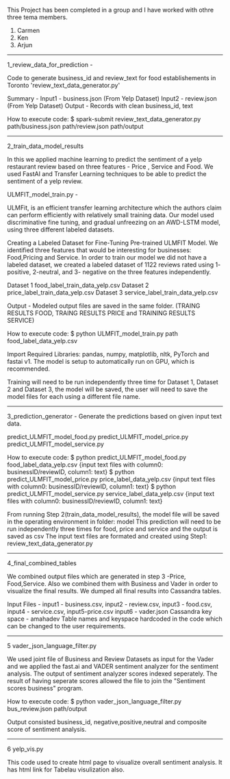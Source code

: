 This Project has been completed in a group and I have worked with othre three tema members. 
1. Carmen
2. Ken
3. Arjun
--------------------------------------------------------------------------------------------

1_review_data_for_prediction -

Code to generate business_id and review_text for food establishements in Toronto 'review_text_data_generator.py'

Summary -
Input1 - business.json (From Yelp Dataset)
Input2 - review.json (From Yelp Dataset)
Output - Records with clean business_id, text 

How to execute code: $ spark-submit review_text_data_generator.py path/business.json path/review.json path/output

---------------------------------------------------------
2_train_data_model_results

In this we applied machine learning to predict the sentiment of a yelp restaurant review based on three features - Price , Service and Food.
We used FastAI and Transfer Learning techniques to be able to predict the sentiment of a yelp review.

ULMFIT_model_train.py -

ULMFit, is an efficient transfer learning architecture which the authors claim can perform efficiently with relatively small training data. 
Our model used  discriminative fine tuning, and gradual unfreezing on an AWD-LSTM model, using three different labeled datasets. 

Creating a Labeled Dataset for Fine-Tuning Pre-trained ULMFIT Model. 
We identified three features that would be interesting for businesses: Food,Pricing and Service. 
In order to train our model we did not have a labeled dataset, we created a labeled dataset of 1122 reviews rated using 1- positive, 2-neutral, and 3- negative on the three features independently.

Dataset 1 food_label_train_data_yelp.csv 
Dataset 2 price_label_train_data_yelp.csv 
Dataset 3 service_label_train_data_yelp.csv

Output - Modeled output files are saved in the same folder. (TRAING RESULTS FOOD, TRAING RESULTS PRICE and TRAINING RESULTS SERVICE)

How to execute code: $ python ULMFIT_model_train.py path food_label_data_yelp.csv 

Import Required Libraries: pandas, numpy, matplotlib, nltk, PyTorch and fastai v1. The model is setup to automatically run on GPU, which is recommended.

Training will need to be run independently three time for Dataset 1, Dataset 2 and Dataset 3, the model will be saved, the user will need to save the model files for each using a different file name. 

-------------------------------------------------------------
3_prediction_generator - Generate the predictions based on given input text data.

predict_ULMFIT_model_food.py
predict_ULMFIT_model_price.py
predict_ULMFIT_model_service.py

How to execute code: $ python predict_ULMFIT_model_food.py food_label_data_yelp.csv {input text files with column0: businessID/reviewID, column1: text}
                     $ python predict_ULMFIT_model_price.py price_label_data_yelp.csv {input text files with column0: businessID/reviewID, column1: text}
                     $ python predict_ULMFIT_model_service.py service_label_data_yelp.csv {input text files with column0: businessID/reviewID, column1: text}
                     
From running Step 2(train_data_model_results), the model file will be saved in the operating environment in folder: model
This prediction will need to be run independently three times for food, price and service and the output is saved as csv
The input text files are formated and created using Step1: review_text_data_generator.py

-------------------------------------------------------------
4_final_combined_tables

We combined output files which are generated in step 3 -Price, Food,Service. Also we combined them with Business and Vader in order to visualize the final results. We dumped all final results into Cassandra tables.

Input Files - 
input1 - business.csv, 
input2 - review.csv, 
input3 - food.csv, 
input4 - service.csv, 
input5-price.csv 
input6 - vader.json
Cassandra key space - amahadev
Table names and keyspace hardcoded in the code which can be changed to the user requirements.


-------------------------------------------------------------
5 vader_json_language_filter.py

We used joint file of Business and Review Datasets as input for the Vader and we applied the fast.ai and VADER sentiment analyzer for the sentiment analysis.
The output of sentiment analyzer scores indexed seperately. The result of having seperate scores allowed the file to join the "Sentiment scores business" program.

How to execute code: $ python vader_json_language_filter.py bus_review.json path/output

Output consisted business_id, negative,positive,neutral and composite score of sentiment analysis.

---------------------------------------------------------------------
6 yelp_vis.py

This code used to create html page to visualize overall sentiment analysis. It has html link for Tabelau visulization also.


